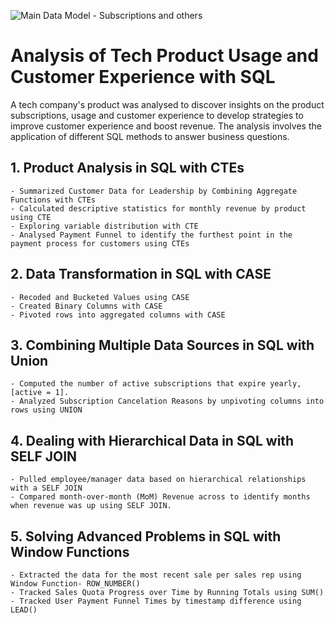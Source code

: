 ![Main Data Model - Subscriptions and others](https://github.com/AdemolaI/Analysis-of-Tech-Product-Usage-and-Customer-Experience-with-SQL/assets/38536710/a84834eb-a6b0-4b91-b565-ce918cc5f487)


# Analysis of Tech Product Usage and Customer Experience with SQL

A tech company's product was analysed to discover insights on the product subscriptions, usage and customer experience to develop strategies to improve customer experience and boost revenue.
The analysis involves the application of different SQL methods to answer business questions.

## 1. Product Analysis in SQL with CTEs
	- Summarized Customer Data for Leadership by Combining Aggregate Functions with CTEs
	- Calculated descriptive statistics for monthly revenue by product using CTE
	- Exploring variable distribution with CTE
	- Analysed Payment Funnel to identify the furthest point in the payment process for customers using CTEs
        
## 2. Data Transformation in SQL with CASE
	- Recoded and Bucketed Values using CASE
	- Created Binary Columns with CASE
	- Pivoted rows into aggregated columns with CASE
        
## 3. Combining Multiple Data Sources in SQL with Union
	- Computed the number of active subscriptions that expire yearly, [active = 1].
	- Analyzed Subscription Cancelation Reasons by unpivoting columns into rows using UNION
        
## 4. Dealing with Hierarchical Data in SQL with SELF JOIN
	- Pulled employee/manager data based on hierarchical relationships with a SELF JOIN
	- Compared month-over-month (MoM) Revenue across to identify months when revenue was up using SELF JOIN.
        
## 5. Solving Advanced Problems in SQL with Window Functions
	- Extracted the data for the most recent sale per sales rep using Window Function- ROW_NUMBER()
	- Tracked Sales Quota Progress over Time by Running Totals using SUM()
	- Tracked User Payment Funnel Times by timestamp difference using LEAD()

